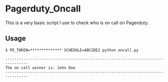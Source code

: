# Pagerduty_Oncall

This is a very basic script I use to check who is on call on Pagerduty. 

## Usage

    
    $ PD_TOKEN=************** SCHEDULE=ABC2DE2 python oncall.py

    --------------------------------------------------------------------------------
    The on call winner is: John Doe
    --------------------------------------------------------------------------------
    
